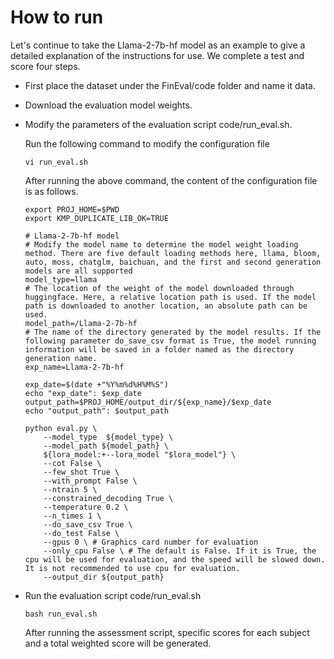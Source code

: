 # How to run

Let's continue to take the Llama-2-7b-hf model as an example to give a detailed explanation of the instructions for use. We complete a test and score four steps.

- First place the dataset under the FinEval/code folder and name it data.

- Download the evaluation model weights.

- Modify the parameters of the evaluation script code/run_eval.sh.

  Run the following command to modify the configuration file

  ```
  vi run_eval.sh
  ```

  After running the above command, the content of the configuration file is as follows.

  ```
  export PROJ_HOME=$PWD
  export KMP_DUPLICATE_LIB_OK=TRUE
  
  # Llama-2-7b-hf model
  # Modify the model name to determine the model weight loading method. There are five default loading methods here, llama, bloom, auto, moss, chatglm, baichuan, and the first and second generation models are all supported
  model_type=llama
  # The location of the weight of the model downloaded through huggingface. Here, a relative location path is used. If the model path is downloaded to another location, an absolute path can be used.
  model_path=/Llama-2-7b-hf
  # The name of the directory generated by the model results. If the following parameter do_save_csv format is True, the model running information will be saved in a folder named as the directory generation name.
  exp_name=Llama-2-7b-hf
  
  exp_date=$(date +"%Y%m%d%H%M%S")
  echo "exp_date": $exp_date
  output_path=$PROJ_HOME/output_dir/${exp_name}/$exp_date
  echo "output_path": $output_path
  
  python eval.py \
      --model_type  ${model_type} \
      --model_path ${model_path} \
      ${lora_model:+--lora_model "$lora_model"} \
      --cot False \
      --few_shot True \
      --with_prompt False \
      --ntrain 5 \
      --constrained_decoding True \
      --temperature 0.2 \
      --n_times 1 \
      --do_save_csv True \
      --do_test False \
      --gpus 0 \ # Graphics card number for evaluation
      --only_cpu False \ # The default is False. If it is True, the cpu will be used for evaluation, and the speed will be slowed down. It is not recommended to use cpu for evaluation.
      --output_dir ${output_path}
  ```

  

- Run the evaluation script code/run_eval.sh

  ```
  bash run_eval.sh
  ```

  After running the assessment script, specific scores for each subject and a total weighted score will be generated.

